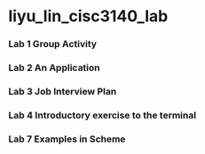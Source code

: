 # liyu_lin_cisc3140_lab
### Lab 1 Group Activity

### Lab 2 An Application

### Lab 3 Job Interview Plan

### Lab 4 Introductory exercise to the terminal

### Lab 7 Examples in Scheme
